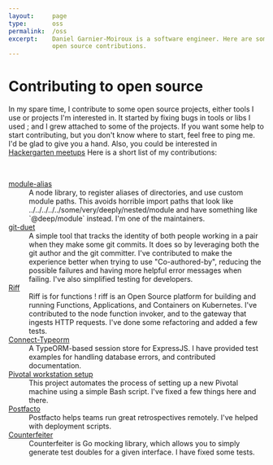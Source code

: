 ```yaml
---
layout:     page
type:       oss
permalink:  /oss
excerpt:    Daniel Garnier-Moiroux is a software engineer. Here are some of his
            open source contributions.
---
```


<h1>Contributing to open source</h1>

In my spare time, I contribute to some open source projects, either tools I use or
projects I'm interested in. It started by fixing bugs in tools or libs I used ; and
I grew attached to some of the projects. If you want some help to start contributing,
but you don't know where to start, feel free to ping me. I'd be glad to give you a 
hand. Also, you could be interested in [Hackergarten meetups](https://hackergarten.net/)
Here is a short list of my contributions:

<br>

<dl class="roomy-list">
  <dt><a href="https://github.com/ilearnio/module-alias" target="_blank" rel="noopener">module-alias</a></dt>
  <dd>A node library, to register aliases of directories, and use custom module paths. This avoids horrible import paths that look like <span class="inline-code">../../../../../some/very/deeply/nested/module</span> and have something like <span class="inline-code">`@deep/module`</span> instead. I'm one of the maintainers.</dd>

  <dt><a href="https://github.com/git-duet/git-duet" target="_blank" rel="noopener">git-duet</a></dt>
  <dd>A simple tool that tracks the identity of both people working in a pair when they make some git commits. It does so by leveraging both the git author and the git committer. I've contributed to make the experience better when trying to use "Co-authored-by", reducing the possible failures and having more helpful error messages when failing. I've also simplified testing for developers.</dd>

  <dt><a href="https://projectriff.io/" target="_blank" rel="noopener">Riff</a></dt>
  <dd>Riff is for functions ! riff is an Open Source platform for building and running Functions, Applications, and Containers on Kubernetes. I've contributed to the node function invoker, and to the gateway that ingests HTTP requests. I've done some refactoring and added a few tests.</dd>

  <dt><a href="https://github.com/nykula/connect-typeorm" target="_blank" rel="noopener">Connect-Typeorm</a></dt>
  <dd>A TypeORM-based session store for ExpressJS. I have provided test examples for handling database errors, and contributed documentation.</dd>

  <dt><a href="https://github.com/pivotal/workstation-setup" target="_blank" rel="noopener">Pivotal workstation setup</a></dt>
  <dd>This project automates the process of setting up a new Pivotal machine using a simple Bash script. I've fixed a few things here and there.</dd>

  <dt><a href="https://github.com/pivotal/postfacto" target="_blank" rel="noopener">Postfacto</a></dt>
  <dd>Postfacto helps teams run great retrospectives remotely. I've helped with deployment scripts.</dd>

  <dt><a href="https://github.com/maxbrunsfeld/counterfeiter" target="_blank" rel="noopener">Counterfeiter</a></dt>
  <dd>Counterfeiter is Go mocking library, which allows you to simply generate test doubles for a given interface. I have fixed some tests.</dd>
</dl>
